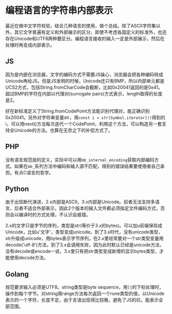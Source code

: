 编程语言的字符串内部表示
====
最近在做中文字符校验，结合几种语言的使用，做个总结。除了ASCII字符集以外，其它文字普遍有定义和外部展示的区分，即使不考虑各国定义的标准外，也还存在Unicode和UTF8两种要区分。编程语言接收的输入一定是外部展示，然后在处理时再变成内部表示。

JS
--
因为是内嵌在浏览器，文字的编码方式不需要JS操心，浏览器会把各种编码转成Unicode再给JS。但是JS发明的时候，Unicode还只有BMP，所以内部单元都是UCS2方式，包括String.fromCharCode会截断，比如0x20041返回的是0x41。超过BMP的字符在内部以代理对(surrogate pairs)方式表示，length取得的长度是2。

好在新标准定义了String.fromCodePoint方法能识别代理对，能正确识别0x20041。另外对字符串变量str，用`const i = str[Symbol.iterator]()`得到的i，可以用next()方法每次迭代一个CodePoint，利用这个方法，可以构造另一套支持全Unicode的方法。也算在无奈之下的补偿方式了。

PHP
--
没有语言规范层的定义，实际中可以用`mb_internal_encoding`获取内部编码方式。如果在`mb_`系列方法中编码和输入源不匹配，得到的错误结果要使用者自己承担。有点C语言的哲学。

Python
--
由于出现断代演进，2.x内部是ASCII，3.x内部是Unicode。前者无法支持多语言，后者不适合外部表示，因此2个版本的输入文件都必须指定文件编码方式，否则会以编译时的方式处理，不认识会报错。

2.x的文字只是字节的序列，类型是str(等价于3.x的bytes)。可以加u前缀保存成Unicode，比如u'文字'，类型变成unicode。到了3.x时代，没有unicode类型，str升级成unicode，用bytes表示字节序列。在2.x里经常要对一个str类型变量用decode('utf-8')方法，到了3.x会调用失败，因为此时默认已经是unicode方法，没有decode或encode一说，3.x里只有把str类型变成新增的显示bytes类型，才能使用decode方法。

Golang
--
规范要求输入必须是UTF8。string类型是byte sequence，用`[]`的下标处理时，操作到每个字节。对string用range方法每次返回一个rune类型的值，以Unicode表示的一个字符，长度不定，由于言语出现得比较晚，避免了JS的坑，能表示全部范围。